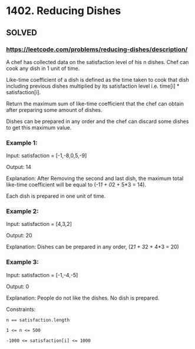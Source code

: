 # 1402. Reducing Dishes

## SOLVED
### https://leetcode.com/problems/reducing-dishes/description/
A chef has collected data on the satisfaction level of his n dishes. Chef can cook any dish in 1 unit of time.



Like-time coefficient of a dish is defined as the time taken to cook that dish including previous dishes multiplied by its satisfaction level i.e. time[i] * satisfaction[i].



Return the maximum sum of like-time coefficient that the chef can obtain after preparing some amount of dishes.



Dishes can be prepared in any order and the chef can discard some dishes to get this maximum value.





### Example 1:





Input: satisfaction = [-1,-8,0,5,-9]


Output: 14



Explanation: After Removing the second and last dish, the maximum total like-time coefficient will be equal to (-1*1 + 0*2 + 5*3 = 14).

Each dish is prepared in one unit of time.



### Example 2:





Input: satisfaction = [4,3,2]


Output: 20



Explanation: Dishes can be prepared in any order, (2*1 + 3*2 + 4*3 = 20)





### Example 3:





Input: satisfaction = [-1,-4,-5]


Output: 0



Explanation: People do not like the dishes. No dish is prepared.







Constraints:





	n == satisfaction.length

	1 <= n <= 500

	-1000 <= satisfaction[i] <= 1000



